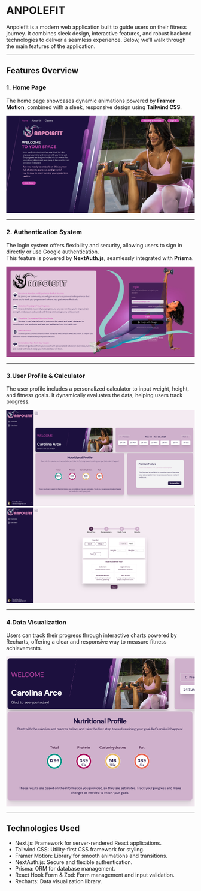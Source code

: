 # ANPOLEFIT

Anpolefit is a modern web application built to guide users on their fitness journey. It combines sleek design, interactive features, and robust backend technologies to deliver a seamless experience. Below, we’ll walk through the main features of the application.

---

## Features Overview

### **1. Home Page**  
The home page showcases dynamic animations powered by **Framer Motion**, combined with a sleek, responsive design using **Tailwind CSS**.

![Project Screenshot](public/assets/Screenshots_Home.png)  

---

### **2. Authentication System**  
The login system offers flexibility and security, allowing users to sign in directly or use Google authentication.  
This feature is powered by **NextAuth.js**, seamlessly integrated with **Prisma**.  

![Project Screenshot](public/assets/Screenshots_Login.png)

---

### **3.User Profile & Calculator**  
The user profile includes a personalized calculator to input weight, height, and fitness goals. It dynamically evaluates the data, helping users track progress.

![Project Screenshot](public/assets/Screenshots_UserProfile.png)
![Project Screenshot](public/assets/Screenshots_Calculator.png)

---

### **4.Data Visualization**  
Users can track their progress through interactive charts powered by Recharts, offering a clear and responsive way to measure fitness achievements.

![Project Screenshot](public/assets/Screenshots_chart.png)

---

## Technologies Used
- Next.js: Framework for server-rendered React applications.
- Tailwind CSS: Utility-first CSS framework for styling.
- Framer Motion: Library for smooth animations and transitions.
- NextAuth.js: Secure and flexible authentication.
- Prisma: ORM for database management.
- React Hook Form & Zod: Form management and input validation.
- Recharts: Data visualization library.
